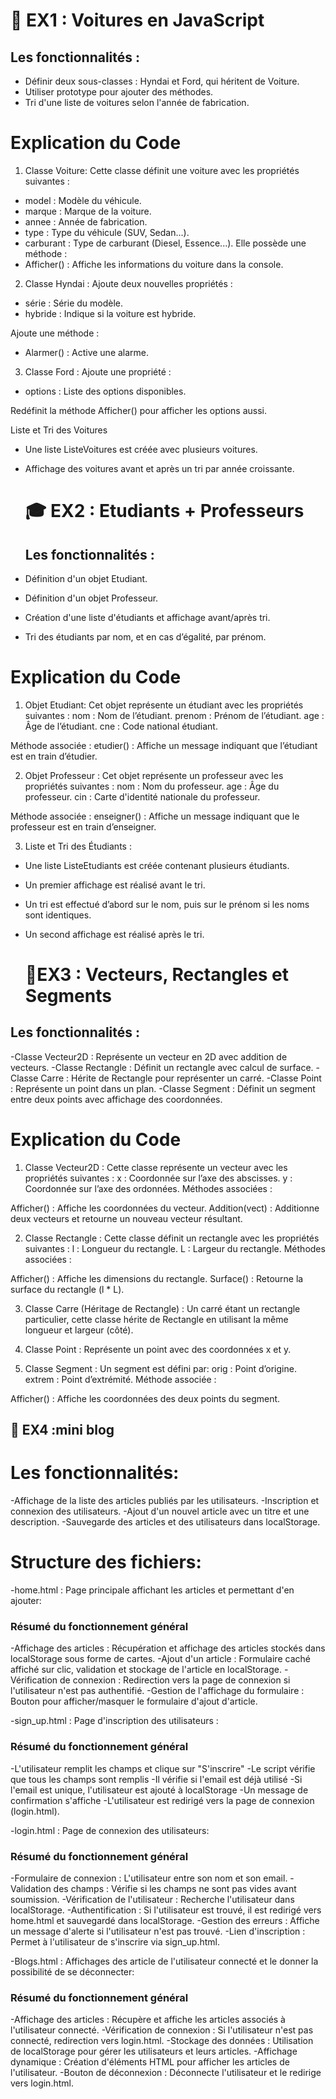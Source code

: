# 🚗 EX1 :  Voitures en JavaScript
## Les fonctionnalités :
- Définir deux sous-classes : Hyndai et Ford, qui héritent de Voiture.
- Utiliser prototype pour ajouter des méthodes.
- Tri d'une liste de voitures selon l'année de fabrication.
  
#  Explication du Code 
1) Classe Voiture:
Cette classe définit une voiture avec les propriétés suivantes :
- model : Modèle du véhicule.
- marque : Marque de la voiture.
- annee : Année de fabrication.
- type : Type du véhicule (SUV, Sedan...).
- carburant : Type de carburant (Diesel, Essence...).
  Elle possède une méthode :
- Afficher() : Affiche les informations du voiture dans la console.

2) Classe Hyndai :
Ajoute deux nouvelles propriétés :
- série : Série du modèle.
- hybride : Indique si la voiture est hybride.

Ajoute une méthode :
- Alarmer() : Active une alarme.

3)  Classe Ford :
Ajoute une propriété :
- options : Liste des options disponibles.
  
Redéfinit la méthode Afficher() pour afficher les options aussi.

 Liste et Tri des Voitures
- Une liste ListeVoitures est créée avec plusieurs voitures.
- Affichage des voitures avant et après un tri par année croissante.


  # 🎓 EX2 : Etudiants + Professeurs
  ## Les fonctionnalités :
- Définition d'un objet Etudiant.
- Définition d'un objet Professeur.
- Création d'une liste d'étudiants et affichage avant/après tri.
- Tri des étudiants par nom, et en cas d’égalité, par prénom.
  
#  Explication du Code 
1) Objet Etudiant:
Cet objet représente un étudiant avec les propriétés suivantes  :
nom : Nom de l’étudiant.
prenom : Prénom de l’étudiant.
age : Âge de l’étudiant.
cne : Code national étudiant.

Méthode associée :
etudier() : Affiche un message indiquant que l’étudiant est en train d’étudier.

2) Objet Professeur :
Cet objet représente un professeur avec les propriétés suivantes  :
nom : Nom du professeur.
age : Âge du professeur.
cin : Carte d'identité nationale du professeur.

Méthode associée :
enseigner() : Affiche un message indiquant que le professeur est en train d’enseigner.

3) Liste et Tri des Étudiants :
- Une liste ListeEtudiants est créée contenant plusieurs étudiants.
- Un premier affichage est réalisé avant le tri.
- Un tri est effectué d’abord sur le nom, puis sur le prénom si les noms sont identiques.
- Un second affichage est réalisé après le tri.

  # 📐EX3 : Vecteurs, Rectangles et Segments
## Les fonctionnalités :
-Classe Vecteur2D : Représente un vecteur en 2D avec addition de vecteurs.
-Classe Rectangle : Définit un rectangle avec calcul de surface.
-Classe Carre : Hérite de Rectangle pour représenter un carré.
-Classe Point : Représente un point dans un plan.
-Classe Segment : Définit un segment entre deux points avec affichage des coordonnées.

#  Explication du Code 
1) Classe Vecteur2D :
Cette classe représente un vecteur avec les propriétés suivantes :
x : Coordonnée sur l’axe des abscisses.
y : Coordonnée sur l’axe des ordonnées.
Méthodes associées :

Afficher() : Affiche les coordonnées du vecteur.
Addition(vect) : Additionne deux vecteurs et retourne un nouveau vecteur résultant.

2) Classe Rectangle :
Cette classe définit un rectangle avec les propriétés suivantes :
l : Longueur du rectangle.
L : Largeur du rectangle.
Méthodes associées :

Afficher() : Affiche les dimensions du rectangle.
Surface() : Retourne la surface du rectangle (l * L).

3) Classe Carre (Héritage de Rectangle) :
Un carré étant un rectangle particulier, cette classe hérite de Rectangle en utilisant la même longueur et largeur (côté).

4) Classe Point :
Représente un point avec des coordonnées x et y.

5) Classe Segment :
Un segment est défini par:
orig : Point d’origine.
extrem : Point d’extrémité.
Méthode associée :

Afficher() : Affiche les coordonnées des deux points du segment.

## 📰 EX4 :mini blog
# Les fonctionnalités: 
-Affichage de la liste des articles publiés par les utilisateurs.
-Inscription et connexion des utilisateurs.
-Ajout d'un nouvel article avec un titre et une description.
-Sauvegarde des articles et des utilisateurs dans localStorage.

# Structure des fichiers: 
-home.html : Page principale affichant les articles et permettant d'en ajouter: 
### Résumé du fonctionnement général
-Affichage des articles : Récupération et affichage des articles stockés dans localStorage sous forme de cartes.
-Ajout d'un article : Formulaire caché affiché sur clic, validation et stockage de l'article en localStorage.
-Vérification de connexion : Redirection vers la page de connexion si l'utilisateur n'est pas authentifié.
-Gestion de l'affichage du formulaire : Bouton pour afficher/masquer le formulaire d'ajout d'article.

-sign_up.html : Page d'inscription des utilisateurs :
### Résumé du fonctionnement général
-L'utilisateur remplit les champs et clique sur "S'inscrire"
-Le script vérifie que tous les champs sont remplis
-Il vérifie si l'email est déjà utilisé
-Si l'email est unique, l'utilisateur est ajouté à localStorage
-Un message de confirmation s'affiche
-L'utilisateur est redirigé vers la page de connexion (login.html).

-login.html : Page de connexion des utilisateurs:
### Résumé du fonctionnement général
-Formulaire de connexion : L'utilisateur entre son nom et son email.
-Validation des champs : Vérifie si les champs ne sont pas vides avant soumission.
-Vérification de l'utilisateur : Recherche l'utilisateur dans localStorage.
-Authentification : Si l'utilisateur est trouvé, il est redirigé vers home.html et sauvegardé dans localStorage.
-Gestion des erreurs : Affiche un message d'alerte si l'utilisateur n'est pas trouvé.
-Lien d'inscription : Permet à l'utilisateur de s'inscrire via sign_up.html.

-Blogs.html : Affichages des article de l'utilisateur connecté et le donner la possibilité de se déconnecter:
### Résumé du fonctionnement général
-Affichage des articles : Récupère et affiche les articles associés à l'utilisateur connecté.
-Vérification de connexion : Si l'utilisateur n'est pas connecté, redirection vers login.html.
-Stockage des données : Utilisation de localStorage pour gérer les utilisateurs et leurs articles.
-Affichage dynamique : Création d'éléments HTML pour afficher les articles de l'utilisateur.
-Bouton de déconnexion : Déconnecte l'utilisateur et le redirige vers login.html.

  
